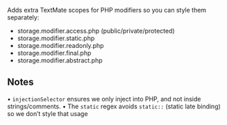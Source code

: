 Adds extra TextMate scopes for PHP modifiers so you can style them separately:
- storage.modifier.access.php (public/private/protected)
- storage.modifier.static.php
- storage.modifier.readonly.php
- storage.modifier.final.php
- storage.modifier.abstract.php

## Notes
• `injectionSelector` ensures we only inject into PHP, and not inside strings/comments.
• The `static` regex avoids `static::` (static late binding) so we don’t style that usage